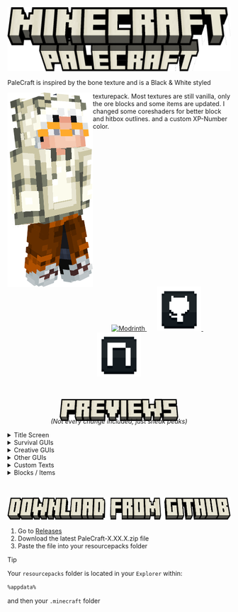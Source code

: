 ![Banner](display/banner.png)

PaleCraft is inspired by the bone texture and is a Black & White styled<span style="display: inline;"> </span>

<img src="display/skin_render.png" width="193" height="440" align="left">

texturepack. Most textures are still vanilla, only the
ore blocks and some items are updated. I changed
some coreshaders for better block and hitbox outlines.
and a custom XP-Number color.

<br>
<br>
<br>
<br>
<br>
<br>
<br>
<br>
<br>
<br>
<br>
<br>
<br>
<br>
<br>
<br>
<br>
<br>
<br>
<br>
<div align="center">
    <a href="https://modrinth.com/resourcepack/palecraft">
        <img src="https://i.imgur.com/Wi0gG3J.png" alt="Modrinth" style="width: 100px">
    </a>
    &nbsp;&nbsp;&nbsp;&nbsp;&nbsp;
    <a href="https://github.com/Justifull/PaleCraft">
        <img src="display/github.png" alt="Github" style="width: 100px">
    </a>
    &nbsp;&nbsp;&nbsp;&nbsp;&nbsp;
    <a href="https://de.namemc.com/profile/justifull.1">
        <img src="display/namemc.png" alt="NameMC" style="width: 100px">
    </a>
</div>

<br>
<br>
<p align="center">
   <img src="display/previews.png" width="268" height="50">
</p>

<div style="text-align: center; margin-top: -25px">

   _(Not every change included, just sneak peaks)_
</div>

<details>
   <summary>Title Screen</summary>
   <div style="text-align: center">

   Title Screen
   ![Title Screen](preview/title_screen.png)

   </div>
</details>
<details>
   <summary>Survival GUIs</summary>
   <div style="text-align: center">

   **Hotbar**
   ![Hotbar](preview/hotbar.png)
   **Survival Inventory**
   ![Survival Inventory](preview/survival_inventory.png)

   </div>
</details>
<details>
   <summary>Creative GUIs</summary>
   <div style="text-align: center">

   **Creative Inventory**
   ![Creative Inventory](preview/creative_inventory.png)

   </div>
</details>
<details>
   <summary>Other GUIs</summary>
   <div style="text-align: center">

   **Crafting Table**
   ![Crafting Table](preview/crafting_table.png)
   **Chest**
   ![Chest](preview/chest.png)
   **Shulker Chest**
   ![Shulker Chest](preview/shulker_chest.png)
   **Enchanting Table**
   ![Enchanting Table](preview/enchanting_table.png)
   **Beacon**
   ![Beacon](preview/beacon.png)

   </div>
</details>
<details>
   <summary>Custom Texts</summary>
   <div style="text-align: center">

   **Enchantment Text Sword**
   ![Enchantment Text Sword](preview/enchantment_icons.png)
   **Enchantment Text Leggings**
   ![Enchantment Text Leggings](preview/enchantment_icons_2.png)

   </div>
</details>
<details>
   <summary>Blocks / Items</summary>
   <div style="text-align: center">

   **Blocks**
   ![Blocks](preview/blocks.png)
   **Totem Of Undying**
   ![Totem Inventory](preview/totem_inventory.png)
   ![Totem First person](preview/totem_first_person.png)

   </div>
</details>

<br>
<br>
<p align="center">
   <img src="display/download.png" width="656" height="50">
</p>

1. Go to [Releases](https://github.com/Justifull/PaleCraft/releases/latest)
2. Download the latest PaleCraft-X.XX.X.zip file
3. Paste the file into your resourcepacks folder

> [!TIP]
> Your `resourcepacks` folder is located in your `Explorer` within:
>
> ```bash
> %appdata%
> ```
> and then your `.minecraft` folder
